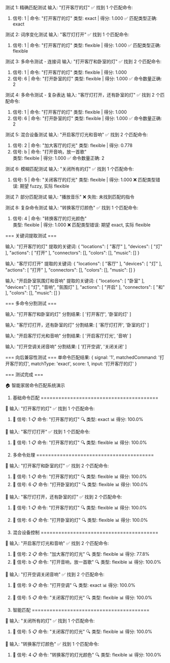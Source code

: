 测试 1: 精确匹配测试
输入: "打开客厅的灯"
✅ 找到 1 个匹配命令:
  1. 信号: 1 | 命令: "打开客厅的灯"
     类型: exact | 得分: 1.000
✅ 匹配类型正确: exact

测试 2: 词序变化测试
输入: "客厅灯打开"
✅ 找到 1 个匹配命令:
  1. 信号: 1 | 命令: "打开客厅的灯"
     类型: flexible | 得分: 1.000
✅ 匹配类型正确: flexible

测试 3: 多命令测试 - 连接词
输入: "打开客厅和卧室的灯"
✅ 找到 2 个匹配命令:
  1. 信号: 1 | 命令: "打开客厅的灯"
     类型: flexible | 得分: 1.000
  2. 信号: 6 | 命令: "打开卧室的灯"
     类型: flexible | 得分: 1.000
✅ 命令数量正确: 2

测试 4: 多命令测试 - 复杂表达
输入: "客厅灯打开，还有卧室的灯"
✅ 找到 2 个匹配命令:
  1. 信号: 1 | 命令: "打开客厅的灯"
     类型: flexible | 得分: 1.000
  2. 信号: 6 | 命令: "打开卧室的灯"
     类型: flexible | 得分: 1.000
✅ 命令数量正确: 2

测试 5: 混合设备测试
输入: "开启客厅灯光和音响"
✅ 找到 2 个匹配命令:
  1. 信号: 2 | 命令: "加大客厅的灯光"
     类型: flexible | 得分: 0.778
  2. 信号: b | 命令: "打开音响，放一首歌"      
     类型: flexible | 得分: 1.000
✅ 命令数量正确: 2

测试 6: 模糊匹配测试
输入: "关闭所有的灯"
✅ 找到 1 个匹配命令:
  1. 信号: 5 | 命令: "关闭客厅的灯光"
     类型: flexible | 得分: 1.000
❌ 匹配类型错误: 期望 fuzzy, 实际 flexible     

测试 7: 部分匹配测试
输入: "播放音乐"
❌ 失败: 未找到匹配的指令

测试 8: 复杂命令测试
输入: "转换客厅灯颜色"
✅ 找到 1 个匹配命令:
  1. 信号: 4 | 命令: "转换客厅的灯光颜色"      
     类型: flexible | 得分: 1.000
❌ 匹配类型错误: 期望 exact, 实际 flexible     


=== 关键词提取测试 ===

输入: "打开客厅的灯"
提取的关键词: {
  "locations": [
    "客厅"
  ],
  "devices": [
    "灯"
  ],
  "actions": [
    "打开"
  ],
  "connectors": [],
  "colors": [],
  "music": []
}

输入: "客厅灯打开"
提取的关键词: {
  "locations": [
    "客厅"
  ],
  "devices": [
    "灯"
  ],
  "actions": [
    "打开"
  ],
  "connectors": [],
  "colors": [],
  "music": []
}

输入: "开启卧室氛围灯和音响"
提取的关键词: {
  "locations": [
    "卧室"
  ],
  "devices": [
    "灯",
    "音响",
    "氛围灯"
  ],
  "actions": [
    "开启"
  ],
  "connectors": [
    "和"
  ],
  "colors": [],
  "music": []
}


=== 多命令分割测试 ===

输入: "打开客厅和卧室的灯"
分割结果: [ '打开客厅', '卧室的灯' ]

输入: "客厅灯打开，还有卧室的灯"
分割结果: [ '客厅灯打开', '卧室的灯' ]

输入: "开启客厅灯光和音响"
分割结果: [ '开启客厅灯光', '音响' ]

输入: "打开空调关闭音响"
分割结果: [ '打开空调', '关闭关闭' ]


=== 向后兼容性测试 ===
单命令匹配结果: {
  signal: '1',
  matchedCommand: '打开客厅的灯',
  matchType: 'exact',
  score: 1,
  input: '打开客厅的灯'
}

=== 测试完成 ===

🏠 智能家居命令匹配系统演示


1. 基础命令匹配
========================================

📝 输入: "打开客厅的灯"
✅ 找到 1 个匹配命令:
   1. 🎯 信号: 1
      📋 命令: "打开客厅的灯"
      🔍 类型: exact
      📊 得分: 100.0%

📝 输入: "客厅灯打开"
✅ 找到 1 个匹配命令:
   1. 🎯 信号: 1
      📋 命令: "打开客厅的灯"
      🔍 类型: flexible
      📊 得分: 100.0%

2. 多命令处理
========================================

📝 输入: "打开客厅和卧室的灯"
✅ 找到 2 个匹配命令:
   1. 🎯 信号: 1
      📋 命令: "打开客厅的灯"
      🔍 类型: flexible
      📊 得分: 100.0%
   2. 🎯 信号: 6
      📋 命令: "打开卧室的灯"
      🔍 类型: flexible
      📊 得分: 100.0%

📝 输入: "客厅灯打开，还有卧室的灯"
✅ 找到 2 个匹配命令:
   1. 🎯 信号: 1
      📋 命令: "打开客厅的灯"
      🔍 类型: flexible
      📊 得分: 100.0%
   2. 🎯 信号: 6
      📋 命令: "打开卧室的灯"
      🔍 类型: flexible
      📊 得分: 100.0%

3. 混合设备控制
========================================

📝 输入: "开启客厅灯光和音响"
✅ 找到 2 个匹配命令:
   1. 🎯 信号: 2
      📋 命令: "加大客厅的灯光"
      🔍 类型: flexible
      📊 得分: 77.8%
   2. 🎯 信号: b
      📋 命令: "打开音响，放一首歌"
      🔍 类型: flexible
      📊 得分: 100.0%

📝 输入: "打开空调关闭音响"
✅ 找到 2 个匹配命令:
   1. 🎯 信号: 9
      📋 命令: "打开空调"
      🔍 类型: exact
      📊 得分: 100.0%
   2. 🎯 信号: 5
      📋 命令: "关闭客厅的灯光"
      🔍 类型: flexible
      📊 得分: 100.0%

4. 智能匹配
========================================

📝 输入: "关闭所有的灯"
✅ 找到 1 个匹配命令:
   1. 🎯 信号: 5
      📋 命令: "关闭客厅的灯光"
      🔍 类型: flexible
      📊 得分: 100.0%

📝 输入: "转换客厅灯颜色"
✅ 找到 1 个匹配命令:
   1. 🎯 信号: 4
      📋 命令: "转换客厅的灯光颜色"
      🔍 类型: flexible
      📊 得分: 100.0%
